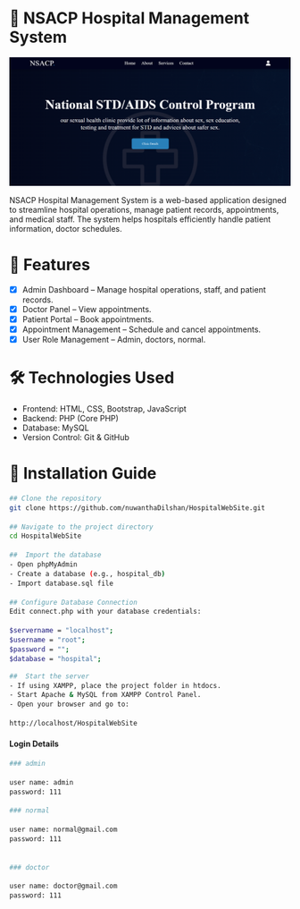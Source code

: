 # 🏥 NSACP Hospital Management System

![NSACP Hospital](/Images/readme_image.png)

NSACP Hospital Management System is a web-based application designed to streamline hospital operations, manage patient records, appointments, and medical staff. The system helps hospitals efficiently handle patient information, doctor schedules.

# 📌 Features
- [x] Admin Dashboard – Manage hospital operations, staff, and patient records.
- [x] Doctor Panel – View appointments.
- [x] Patient Portal – Book appointments.
- [x] Appointment Management – Schedule and cancel appointments.
- [x] User Role Management – Admin, doctors, normal.

# 🛠️ Technologies Used
- Frontend: HTML, CSS, Bootstrap, JavaScript
- Backend: PHP (Core PHP)
- Database: MySQL
- Version Control: Git & GitHub

# 🚀 Installation Guide
```sh
## Clone the repository
git clone https://github.com/nuwanthaDilshan/HospitalWebSite.git

## Navigate to the project directory
cd HospitalWebSite

##  Import the database
- Open phpMyAdmin
- Create a database (e.g., hospital_db)
- Import database.sql file

## Configure Database Connection
Edit connect.php with your database credentials:

$servername = "localhost";
$username = "root";
$password = "";
$database = "hospital";

```

```sh
##  Start the server
- If using XAMPP, place the project folder in htdocs.
- Start Apache & MySQL from XAMPP Control Panel.
- Open your browser and go to:

http://localhost/HospitalWebSite

```

#### Login Details

```sh
### admin

user name: admin
password: 111

### normal

user name: normal@gmail.com
password: 111


### doctor

user name: doctor@gmail.com
password: 111

```
